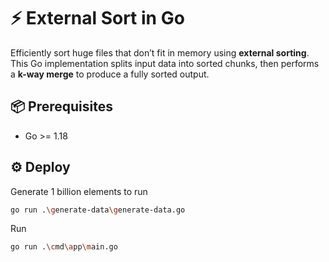 # ⚡ External Sort in Go

Efficiently sort huge files that don’t fit in memory using **external sorting**. This Go implementation splits input data into sorted chunks, then performs a **k-way merge** to produce a fully sorted output.

## 📦 Prerequisites

- Go >= 1.18

## ⚙️ Deploy

Generate 1 billion elements to run

 ```bash
go run .\generate-data\generate-data.go
```

Run
 ```bash
go run .\cmd\app\main.go
```




